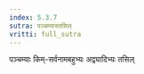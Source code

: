 ```yaml
---
index: 5.3.7
sutra: पञ्चम्यास्तसिल्
vritti: full_sutra
---
```


पञ्चम्याः किम्-सर्वनामबहुभ्यः अद्व्यादिभ्यः तसिल् 